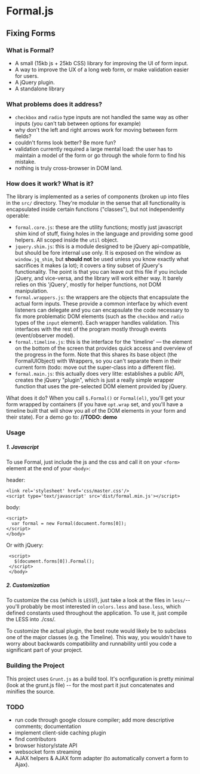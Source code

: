 # Formal.js
## Fixing Forms

### What is Formal?

* A small (15kb js + 25kb CSS) library for improving the UI of form input.
* A way to improve the UX of a long web form, or make validation easier for users.
* A jQuery plugin.
* A standalone library

### What problems does it address?

* `checkbox` and `radio` type inputs are not handled the same way as other inputs (you can't tab between options for example)
* why don't the left and right arrows work for moving between form fields?
* couldn't forms look better? Be more fun?
* validation currently required a large mental load: the user has to maintain a model of the form or go through the whole form to find his mistake.
* nothing is truly cross-browser in DOM land.

### How does it work? What is it?

The library is implemented as a series of components (broken up into files in the `src/` directory. They're modular in the sense that all functionality is encapsulated inside certain functions ("classes"), but not independently operable:

* `formal.core.js`: these are the utility functions; mostly just javascript shim kind of stuff, fixing holes in the language and providing some good helpers. All scoped inside the `util` object.
* `jquery.shim.js`: this is a module designed to be jQuery api-compatible, but should be fore internal use only. It is exposed on the window as `window.jq_shim`, but **should not** be used unless you know exactly what sacrifices it makes (a lot); it covers a tiny subset of jQuery's functionality. The point is that you can leave out this file if you include jQuery, and vice-versa, and the library will work either way. It barely relies on this 'jQuery', mostly for helper functions, not DOM manipulation.
* `formal.wrappers.js`: the wrappers are the objects that encapsulate the actual form inputs. These provide a common interface by which event listeners can delegate and you can encapsulate the code necessary to fix more problematic DOM elements (such as the `checkbox` and `radio` types of the `input` element). Each wrapper handles validation. This interfaces with the rest of the program mostly through events (event/observer model).
* `formal.timeline.js`: this is the interface for the 'timeline' — the element on the bottom of the screen that provides quick access and overview of the progress in the form. Note that this shares its base object (the FormalUIObject) with Wrappers, so you can't separate them in their current form (todo: move out the super-class into a different file). 
* `formal.main.js`: this actually does very litte: establishes a public API, creates the jQuery "plugin", which is just a really simple wrapper function that uses the pre-selected DOM element provided by jQuery. 

What does it do? When you call `$.Formal()` or `Formal(el)`, you'll get your form wrapped by containers (if you have `opt.wrap` set, and you'll have a timeline built that will show you all of the DOM elements in your form and their state). For a demo go to: **//TODO: demo**

### Usage

##### 1. Javascript 

To use Formal, just include the js and the css and call it on your `<form>` element at the end of your `<body>`:

header:

    <link rel='stylesheet' href='css/master.css'/>
    <script type='text/javascript' src='dist/formal.min.js'></script>
    
body:


    <script>
      var formal = new Formal(document.forms[0]);
    </script>
    </body>
    
Or with jQuery:

     <script>
       $(document.forms[0]).Formal();
     </script>
     </body>
     
##### 2. Customization

To customize the css (which is `LESS`!), just take a look at the files in `less/`--you'll probably be most interested in `colors.less` and `base.less`, which defined constants used throughout the application. To use it, just compile the LESS into ./css/.

To customize the actual plugin, the best route would likely be to subclass one of the major classes (e.g. the Timeline). This way, you wouldn't have to worry about backwards compatibility and runnability until you code a significant part of your project.

### Building the Project

This project uses `Grunt.js` as a build tool. It's ocnfiguration is pretty minimal (look at the grunt.js file) -- for the most part it jsut concatenates and minifies the source.

### TODO

* run code through google closure compiler; add more descriptive comments; documentation
* implement client-side caching plugin
* find contributors
* browser history/state API
* websocket form streaming
* AJAX helpers & AJAX form adapter (to automatically convert a form to Ajax).

